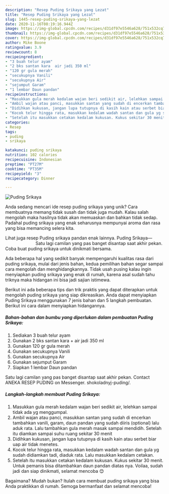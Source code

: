 ```yaml
---
description: "Resep Puding Srikaya yang Lezat"
title: "Resep Puding Srikaya yang Lezat"
slug: 1445-resep-puding-srikaya-yang-lezat
date: 2020-11-16T08:19:16.944Z
image: https://img-global.cpcdn.com/recipes/d31df97e5546a628/751x532cq70/puding-srikaya-foto-resep-utama.jpg
thumbnail: https://img-global.cpcdn.com/recipes/d31df97e5546a628/751x532cq70/puding-srikaya-foto-resep-utama.jpg
cover: https://img-global.cpcdn.com/recipes/d31df97e5546a628/751x532cq70/puding-srikaya-foto-resep-utama.jpg
author: Mike Boone
ratingvalue: 3.9
reviewcount: 8
recipeingredient:
- "3 buah telur ayam"
- "2 bks santan kara  air jadi 350 ml"
- "120 gr gula merah"
- "secukupnya Vanili"
- "secukupnya Air"
- "sejumput Garam"
- "1 lembar Daun pandan"
recipeinstructions:
- "Masukkan gula merah kedalam wajan beri sedikit air, lelehkan sampai tidak ada yg menggumpal."
- "Ambil wajan atau panci, masukkan santan yang sudah di encerkan tambahkan vanili, garam, daun pandan yang sudah diiris (optional) lalu aduk rata. Lalu tambahkan gula merah masak sampai mendidih. Setelah itu diamkan sampai suhu ruang sekitar 30 menit"
- "Didihkan kukusan, jangan lupa tutupnya di kasih kain atau serbet biar uap air tidak menetes."
- "Kocok telur hingga rata, masukkan kedalam wadah santan dan gula yg sudah didiamkan tadi, diaduk rata. Lalu masukkan kedalam cetakan."
- "Setelah itu masukkan cetakan kedalam kukusan. Kukus sekitar 30 menit. Untuk pemanis bisa ditambahkan daun pandan diatas nya. Voilaa, sudah jadi dan siap dinikmati, selamat mencoba 😊"
categories:
- Resep
tags:
- puding
- srikaya

katakunci: puding srikaya 
nutrition: 102 calories
recipecuisine: Indonesian
preptime: "PT27M"
cooktime: "PT35M"
recipeyield: "3"
recipecategory: Dinner

---
```



![Puding Srikaya](https://img-global.cpcdn.com/recipes/d31df97e5546a628/751x532cq70/puding-srikaya-foto-resep-utama.jpg)

Anda sedang mencari ide resep puding srikaya yang unik? Cara membuatnya memang tidak susah dan tidak juga mudah. Kalau salah mengolah maka hasilnya tidak akan memuaskan dan bahkan tidak sedap. Padahal puding srikaya yang enak seharusnya mempunyai aroma dan rasa yang bisa memancing selera kita.

Lihat juga resep Puding srikaya pandan enak lainnya. Puding Srikaya—⠀⠀⠀⠀⠀⠀⠀⠀⠀ Satu lagi camilan yang pas banget disantap saat akhir pekan. Coba buat puding srikaya untuk dinikmati bersama.

Ada beberapa hal yang sedikit banyak mempengaruhi kualitas rasa dari puding srikaya, mulai dari jenis bahan, kedua pemilihan bahan segar sampai cara mengolah dan menghidangkannya. Tidak usah pusing kalau ingin menyiapkan puding srikaya yang enak di rumah, karena asal sudah tahu triknya maka hidangan ini bisa jadi sajian istimewa.


Berikut ini ada beberapa tips dan trik praktis yang dapat diterapkan untuk mengolah puding srikaya yang siap dikreasikan. Anda dapat menyiapkan Puding Srikaya menggunakan 7 jenis bahan dan 5 langkah pembuatan. Berikut ini cara dalam menyiapkan hidangannya.

<!--inarticleads1-->

##### Bahan-bahan dan bumbu yang diperlukan dalam pembuatan Puding Srikaya:

1. Sediakan 3 buah telur ayam
1. Gunakan 2 bks santan kara + air jadi 350 ml
1. Gunakan 120 gr gula merah
1. Gunakan secukupnya Vanili
1. Gunakan secukupnya Air
1. Gunakan sejumput Garam
1. Siapkan 1 lembar Daun pandan


Satu lagi camilan yang pas banget disantap saat akhir pekan. Contact ANEKA RESEP PUDING on Messenger. shokoladnyj-puding/. 

<!--inarticleads2-->

##### Langkah-langkah membuat Puding Srikaya:

1. Masukkan gula merah kedalam wajan beri sedikit air, lelehkan sampai tidak ada yg menggumpal.
1. Ambil wajan atau panci, masukkan santan yang sudah di encerkan tambahkan vanili, garam, daun pandan yang sudah diiris (optional) lalu aduk rata. Lalu tambahkan gula merah masak sampai mendidih. Setelah itu diamkan sampai suhu ruang sekitar 30 menit
1. Didihkan kukusan, jangan lupa tutupnya di kasih kain atau serbet biar uap air tidak menetes.
1. Kocok telur hingga rata, masukkan kedalam wadah santan dan gula yg sudah didiamkan tadi, diaduk rata. Lalu masukkan kedalam cetakan.
1. Setelah itu masukkan cetakan kedalam kukusan. Kukus sekitar 30 menit. Untuk pemanis bisa ditambahkan daun pandan diatas nya. Voilaa, sudah jadi dan siap dinikmati, selamat mencoba 😊




Bagaimana? Mudah bukan? Itulah cara membuat puding srikaya yang bisa Anda praktikkan di rumah. Semoga bermanfaat dan selamat mencoba!
